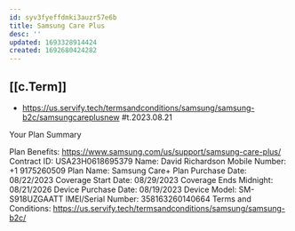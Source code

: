 ```yaml
---
id: syv3fyeffdmki3auzr57e6b
title: Samsung Care Plus
desc: ''
updated: 1693328914424
created: 1692680424282
---
```



## [[c.Term]]

- https://us.servify.tech/termsandconditions/samsung/samsung-b2c/samsungcareplusnew #t.2023.08.21

 Your Plan Summary
	
Plan Benefits: 	https://www.samsung.com/us/support/samsung-care-plus/
Contract ID: 	USA23H0618695379
Name: 	David Richardson
Mobile Number: 	+1 9175260509
Plan Name: 	Samsung Care+
Plan Purchase Date: 	08/22/2023
Coverage Start Date: 	08/29/2023
Coverage Ends Midnight: 	08/21/2026
Device Purchase Date: 	08/19/2023
Device Model: 	SM-S918UZGAATT
IMEI/Serial Number: 	358163260140664
Terms and Conditions: 	https://us.servify.tech/termsandconditions/samsung/samsung-b2c/
